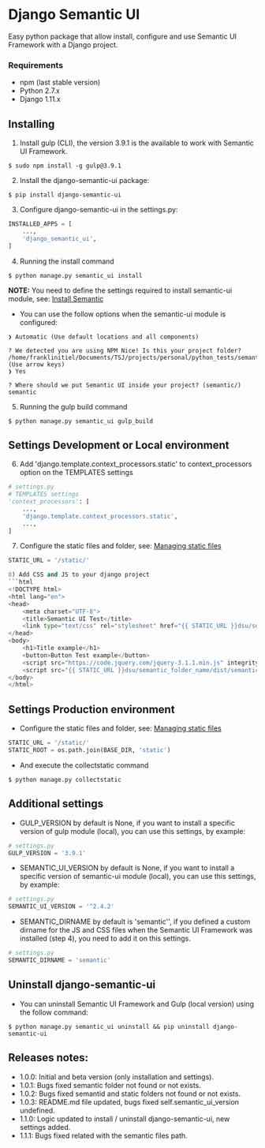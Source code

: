 # Django Semantic UI
Easy python package that allow install, configure and use Semantic UI Framework with a Django project.

### Requirements
- npm (last stable version)
- Python 2.7.x
- Django 1.11.x

## Installing
1) Install gulp (CLI), the version 3.9.1 is the available to work with Semantic UI Framework.
```shell
$ sudo npm install -g gulp@3.9.1
```

2) Install the django-semantic-ui package:
```shell
$ pip install django-semantic-ui
```

3) Configure django-semantic-ui in the settings.py:
```python
INSTALLED_APPS = [
    ...,
    'django_semantic_ui',
]
```

4) Running the install command
```shell
$ python manage.py semantic_ui install
```
**NOTE:** You need to define the settings required to install semantic-ui module, see: [Install Semantic](https://semantic-ui.com/introduction/getting-started.html)
- You can use the follow options when the semantic-ui module is configured:
```shell
❯ Automatic (Use default locations and all components)

? We detected you are using NPM Nice! Is this your project folder? /home/franklinitiel/Documents/TSJ/projects/personal/python_tests/semanticui/static (Use arrow keys)
❯ Yes

? Where should we put Semantic UI inside your project? (semantic/) semantic
```

5) Running the gulp build command
```shell
$ python manage.py semantic_ui gulp_build
```
## Settings Development or Local environment

6) Add 'django.template.context_processors.static' to context_processors option on the TEMPLATES settings
```python
# settings.py
# TEMPLATES settings
'context_processors': [
    ...,
    'django.template.context_processors.static',
    ...,
]
```

7) Configure the static files and folder, see: [Managing static files](https://docs.djangoproject.com/en/1.11/howto/static-files/)
```python
STATIC_URL = '/static/'

8) Add CSS and JS to your django project
```html
<!DOCTYPE html>
<html lang="en">
<head>
    <meta charset="UTF-8">
    <title>Semantic UI Test</title>
    <link type="text/css" rel="stylesheet" href="{{ STATIC_URL }}dsu/semantic_folder_name/dist/semantic.min.css">
</head>
<body>
    <h1>Title example</h1>
    <button>Button Test example</button>
    <script src="https://code.jquery.com/jquery-3.1.1.min.js" integrity="sha256-hVVnYaiADRTO2PzUGmuLJr8BLUSjGIZsDYGmIJLv2b8=" crossorigin="anonymous"></script>
    <script src="{{ STATIC_URL }}dsu/semantic_folder_name/dist/semantic.min.js"></script>
</body>
</html>
```

## Settings Production environment
- Configure the static files and folder, see: [Managing static files](https://docs.djangoproject.com/en/1.11/howto/static-files/)
```python
STATIC_URL = '/static/'
STATIC_ROOT = os.path.join(BASE_DIR, 'static')
```

- And execute the collectstatic command
```shell
$ python manage.py collectstatic
```

## Additional settings
- GULP_VERSION by default is None, if you want to install a specific version of gulp module (local), you can use this settings, by example:
```python
# settings.py
GULP_VERSION = '3.9.1'
```

- SEMANTIC_UI_VERSION by default is None, if you want to install a specific version of semantic-ui module (local), you can use this settings, by example:
```python
# settings.py
SEMANTIC_UI_VERSION = '^2.4.2'
```

- SEMANTIC_DIRNAME by default is 'semantic'', if you defined a custom dirname for the JS and CSS files when the Semantic UI Framework was installed (step 4), you need to add it on this settings.
```python
# settings.py
SEMANTIC_DIRNAME = 'semantic'
```

## Uninstall django-semantic-ui
- You can uninstall Semantic UI Framework and Gulp (local version) using the follow command:
```shell
$ python manage.py semantic_ui uninstall && pip uninstall django-semantic-ui
```

## Releases notes:

- 1.0.0: Initial and beta version (only installation and settings).
- 1.0.1: Bugs fixed semantic folder not found or not exists.
- 1.0.2: Bugs fixed semantid and static folders not found or not exists.
- 1.0.3: README.md file updated, bugs fixed self.semantic_ui_version undefined.
- 1.1.0: Logic updated to install / uninstall django-semantic-ui, new settings added.
- 1.1.1: Bugs fixed related with the semantic files path.
